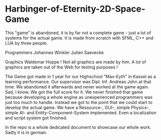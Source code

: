 # Harbinger-of-Eternity-2D-Space-Game
This "game" is abandoned, it is by far not a complete game - just a lot of systems for the actual game. It is made from scratch with SFML, C++ and LUA by three people.

Programmers
  Johannes Winkler
  Julien Saevecke

Graphics
  Waldemar Hoppe
  ! Not all graphics are made by him. A lot of graphics are taken out of the Web for testing purposes !

The Game got made in 1 year for our Highschool "Max-Eyth" in Kassel as a learning performance. Our supervisor was Dipl. Inf. Andreas John at that time. We abandoned it afterwards and never worked at the game again. Sad, I know. We got the full score for it. We never finished that game because developing a whole engine as unexperienced programmers was just too much to handle. Instead we got to the point that we could start to develop the actual game. We have a Ressource-, GUI-, simple Physics-, simple AI- and Entity-Component-System implemented. Even a localization and script system got finished.

In the repo is a whole dedicated document to showcase our whole work. Sadly it is in german.
